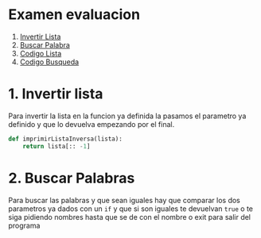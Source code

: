 # Examen evaluacion

1. [Invertir Lista](#invertir)
2. [Buscar Palabra](#buscar)
3. [Codigo Lista](#mostrar)
4. [Codigo Busqueda](#codigo)


<div id= invertir></div>

# 1. Invertir lista
Para invertir la lista en la funcion ya definida la pasamos el parametro ya definido y que lo devuelva empezando por el final.

```python
def imprimirListaInversa(lista):
    return lista[:: -1]
```

<div id= buscar></div>

# 2. Buscar Palabras 

Para buscar las palabras y que sean iguales hay que comparar los dos parametros ya dados con un `if` y que si son iguales te devuelvan `true` o te siga pidiendo nombres hasta que se de con el nombre o exit para salir del programa
